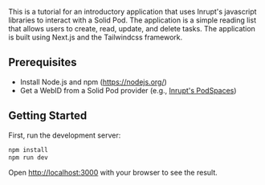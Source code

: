 This is a tutorial for an introductory application that uses Inrupt's javascript libraries to interact with a Solid Pod. 
The application is a simple reading list that allows users to create, read, update, and delete tasks. 
The application is built using Next.js and the Tailwindcss framework.

## Prerequisites

- Install Node.js and npm (https://nodejs.org/)
- Get a WebID from a Solid Pod provider (e.g., [Inrupt's PodSpaces](https://docs.inrupt.com/pod-spaces))

## Getting Started

First, run the development server:

```bash
npm install
npm run dev
```

Open [http://localhost:3000](http://localhost:3000) with your browser to see the result.



